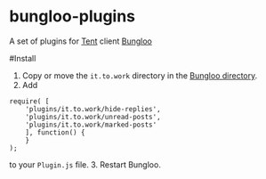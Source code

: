 bungloo-plugins
===============

A set of plugins for [Tent](https://tent.io) client [Bungloo](http://jabs.nu/bungloo)

#Install
1. Copy or move the `it.to.work` directory in the [Bungloo directory](https://github.com/jeena/bungloo/wiki/Plugins).
2. Add
```
require( [
    'plugins/it.to.work/hide-replies',
    'plugins/it.to.work/unread-posts',
    'plugins/it.to.work/marked-posts'
    ], function() {
    }
);
```
to your `Plugin.js` file.
3. Restart Bungloo.